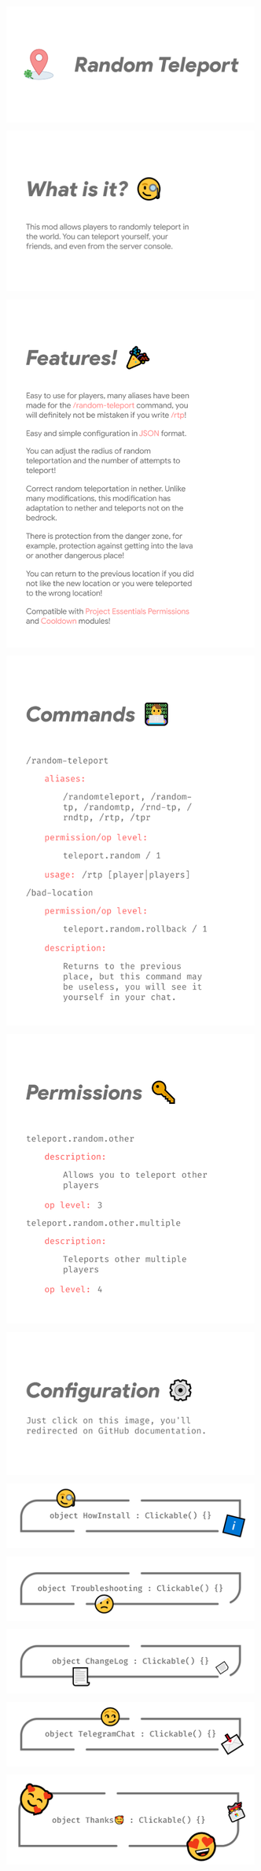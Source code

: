 ![image](assets/SocialBanner.png)

![image](assets/WhatIt.png)

![image](assets/Features.png)

![image](assets/Commands.png)

![image](assets/Permissions.png)

[![image](assets/Configuration.png)](docs/configuration.md)

[![image](assets/HowInstall.png)](docs/how-install.md)

[![image](assets/Troubleshooting.png)](https://github.com/MairwunNx/RandomTeleport/issues/new/choose)

[![image](assets/Changelog.png)](https://github.com/MairwunNx/RandomTeleport/blob/FORGE-1.14.4/changelog.md)

[![image](assets/Telegram.png)](https://t.me/minecraftforge)

[![image](assets/Thanks.png)](docs/thanks.md)
